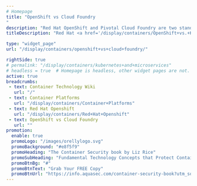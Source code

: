 ```yaml
---
# Homepage
title: "OpenShift vs Cloud Foundry
"
description: "Red Hat OpenShift and Pivotal Cloud Foundry are two standard implementations of a Platform-as-a-Service. Even though there are quite a few similarities between the two, an objective comparison is hard to find. This page gathers resources about the features of both platforms and the differences between the implementation of these features."
titleDescription: "Red Hat <a href='/display/containers/OpenShift+vs.+Kubernetes'>OpenShift </a> and Pivotal Cloud Foundry are two standard implementations of a Platform-as-a-Service. Even though there are quite a few similarities between the two, an objective comparison is hard to find. This page gathers resources about the features of both platforms and the differences between the implementation of these features." 

type: "widget_page"
url: "/display/containers/openshift+vs+cloud+foundry/" 

rightSide: true 
# permalink: "/display/containers/kubernetes+and+microservices"
# headless = true  # Homepage is headless, other widget pages are not.
active: true
breadcrumbs:
 - text: Container Technology Wiki
   url: "/"
 - text: Container Platforms
   url: "/display/containers/Container+Platforms"
 - text: Red Hat Openshift
   url: "/display/containers/Red+Hat+Openshift"
 - text: OpenShift vs Cloud Foundry
   url: ""
promotion:
  enable: true
  promoLogo: "/images/orellylogo.svg"
  promoBackground: "#e8f5f9"
  promoHeading: "The Container Security book by Liz Rice"
  promoSubHeading: "Fundamental Technology Concepts that Protect Containerized Applications"
  promoBtnBg: "#"
  promoBtnText: "Grab Your FREE Copy"
  promoBtnUrl: "https://info.aquasec.com/container-security-book?utm_source=wiki"
---
```


